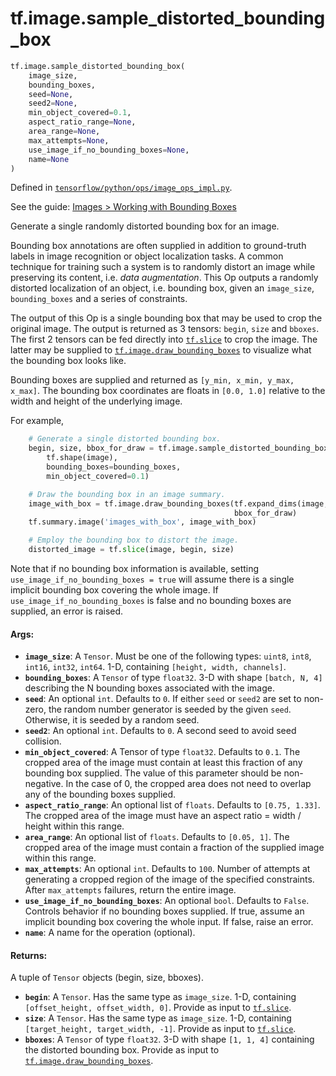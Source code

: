 <div itemscope itemtype="http://developers.google.com/ReferenceObject">
<meta itemprop="name" content="tf.image.sample_distorted_bounding_box" />
<meta itemprop="path" content="Stable" />
</div>

# tf.image.sample_distorted_bounding_box

``` python
tf.image.sample_distorted_bounding_box(
    image_size,
    bounding_boxes,
    seed=None,
    seed2=None,
    min_object_covered=0.1,
    aspect_ratio_range=None,
    area_range=None,
    max_attempts=None,
    use_image_if_no_bounding_boxes=None,
    name=None
)
```



Defined in [`tensorflow/python/ops/image_ops_impl.py`](https://www.tensorflow.org/code/tensorflow/python/ops/image_ops_impl.py).

See the guide: [Images > Working with Bounding Boxes](../../../../api_guides/python/image.md#Working_with_Bounding_Boxes)

Generate a single randomly distorted bounding box for an image.

Bounding box annotations are often supplied in addition to ground-truth labels
in image recognition or object localization tasks. A common technique for
training such a system is to randomly distort an image while preserving
its content, i.e. *data augmentation*. This Op outputs a randomly distorted
localization of an object, i.e. bounding box, given an `image_size`,
`bounding_boxes` and a series of constraints.

The output of this Op is a single bounding box that may be used to crop the
original image. The output is returned as 3 tensors: `begin`, `size` and
`bboxes`. The first 2 tensors can be fed directly into <a href="../../tf/slice.md"><code>tf.slice</code></a> to crop the
image. The latter may be supplied to <a href="../../tf/image/draw_bounding_boxes.md"><code>tf.image.draw_bounding_boxes</code></a> to
visualize
what the bounding box looks like.

Bounding boxes are supplied and returned as `[y_min, x_min, y_max, x_max]`.
The
bounding box coordinates are floats in `[0.0, 1.0]` relative to the width and
height of the underlying image.

For example,

```python
    # Generate a single distorted bounding box.
    begin, size, bbox_for_draw = tf.image.sample_distorted_bounding_box(
        tf.shape(image),
        bounding_boxes=bounding_boxes,
        min_object_covered=0.1)

    # Draw the bounding box in an image summary.
    image_with_box = tf.image.draw_bounding_boxes(tf.expand_dims(image, 0),
                                                  bbox_for_draw)
    tf.summary.image('images_with_box', image_with_box)

    # Employ the bounding box to distort the image.
    distorted_image = tf.slice(image, begin, size)
```

Note that if no bounding box information is available, setting
`use_image_if_no_bounding_boxes = true` will assume there is a single implicit
bounding box covering the whole image. If `use_image_if_no_bounding_boxes` is
false and no bounding boxes are supplied, an error is raised.

#### Args:

* <b>`image_size`</b>: A `Tensor`. Must be one of the following types: `uint8`, `int8`,
    `int16`, `int32`, `int64`.
    1-D, containing `[height, width, channels]`.
* <b>`bounding_boxes`</b>: A `Tensor` of type `float32`.
    3-D with shape `[batch, N, 4]` describing the N bounding boxes
    associated with the image.
* <b>`seed`</b>: An optional `int`. Defaults to `0`.
    If either `seed` or `seed2` are set to non-zero, the random number
    generator is seeded by the given `seed`.  Otherwise, it is seeded by a
      random
    seed.
* <b>`seed2`</b>: An optional `int`. Defaults to `0`.
    A second seed to avoid seed collision.
* <b>`min_object_covered`</b>: A Tensor of type `float32`. Defaults to `0.1`.
    The cropped area of the image must contain at least this
    fraction of any bounding box supplied. The value of this parameter should
      be
    non-negative. In the case of 0, the cropped area does not need to overlap
    any of the bounding boxes supplied.
* <b>`aspect_ratio_range`</b>: An optional list of `floats`. Defaults to `[0.75,
    1.33]`.
    The cropped area of the image must have an aspect ratio =
    width / height within this range.
* <b>`area_range`</b>: An optional list of `floats`. Defaults to `[0.05, 1]`.
    The cropped area of the image must contain a fraction of the
    supplied image within this range.
* <b>`max_attempts`</b>: An optional `int`. Defaults to `100`.
    Number of attempts at generating a cropped region of the image
    of the specified constraints. After `max_attempts` failures, return the
      entire
    image.
* <b>`use_image_if_no_bounding_boxes`</b>: An optional `bool`. Defaults to `False`.
    Controls behavior if no bounding boxes supplied.
    If true, assume an implicit bounding box covering the whole input. If
      false,
    raise an error.
* <b>`name`</b>: A name for the operation (optional).


#### Returns:

A tuple of `Tensor` objects (begin, size, bboxes).

* <b>`begin`</b>: A `Tensor`. Has the same type as `image_size`. 1-D, containing
  `[offset_height, offset_width, 0]`. Provide as input to
    <a href="../../tf/slice.md"><code>tf.slice</code></a>.
* <b>`size`</b>: A `Tensor`. Has the same type as `image_size`. 1-D, containing
  `[target_height, target_width, -1]`. Provide as input to
    <a href="../../tf/slice.md"><code>tf.slice</code></a>.
* <b>`bboxes`</b>: A `Tensor` of type `float32`. 3-D with shape `[1, 1, 4]` containing
  the distorted bounding box.
    Provide as input to <a href="../../tf/image/draw_bounding_boxes.md"><code>tf.image.draw_bounding_boxes</code></a>.